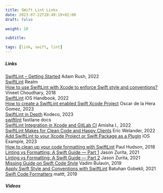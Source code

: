 ```yaml
---
title: SWift Lint Links
date: 2023-07-22T20:49:19+02:00
draft: false

weight: 10

subtitle: 

tags: [link, swift, lint]
---
```


##### Links

[SwiftLint – Getting Started](https://www.swiftlyrush.com/swiftlint-getting-started/) Adam Rush, 2022 <br>
[SwiftLint](https://github.com/realm/SwiftLint) Realm <br>
[How to use SwiftLint with Xcode to enforce Swift style and conventions?](https://medium.com/developerinsider/how-to-use-swiftlint-with-xcode-to-enforce-swift-style-and-conventions-368e49e910) Vineet Choudhary, 2018 <br>
[SwiftLint](https://infinum.com/handbook/ios/tools/swiftlint) iOS Handbook, 2022 <br>
[How to create a SwiftLint enabled Swift Xcode Project](https://www.delasign.com/blog/swiftlint-enabled-swift-xcode-project/) Oscar de la Hera Gomez, 2023 <br>
[SwiftLint in Depth](https://www.kodeco.com/38422105-swiftlint-in-depth) Kodeco, 2023 <br>
[swiftlint](https://docs.fastlane.tools/actions/swiftlint/) fastlane docs<br>
[SwiftLint Integration in Xcode and GitLab CI](https://blog.canopas.com/swiftlint-integration-in-xcode-and-gitlab-ci-1ae9ef6e5d85) Amisha I., 2022 <br>
[SwiftLint Makes for Clean Code and Happy Clients](https://martiancraft.com/blog/2022/04/swift-lint/) Eric Welander, 2022 <br>
[Add SwiftLint to your Xcode Project or Swift Package as a Plugin](https://iosexample.com/add-swiftlint-to-your-xcode-project-or-swift-package-as-a-plugin/) iOS Example, 2023 <br>
[How to clean up your code formatting with SwiftLint](https://www.hackingwithswift.com/articles/97/how-to-clean-up-your-code-formatting-with-swiftlint) Paul Hudson, 2018 <br>
[Linting vs Formatting: A Swift Guide — Part 1](https://jasonzurita.com/linting-and-formatting-swift-part-1/) Jason Zurita, 2021 <br>
[Linting vs Formatting: A Swift Guide — Part 2](https://jasonzurita.com/linting-and-formatting-swift-part-2/) Jason Zurita, 2021 <br>
[Missing Guide on Swift Code Style](https://www.vadimbulavin.com/swift-code-style/) Vadim Bulavin, 2019 <br>
[Apply Swift Style and Conventions with SwiftLint](https://batuhangobekli.medium.com/apply-swift-style-and-conventions-with-swiftlint-3cd88dcd2703) Batuhan Gobekli, 2021 <br>
[Swift Code Formatters](https://nshipster.com/swift-format/) mattt, 2019 <br>


##### Videos





<!--
[]() <br>
[]() min <br>
-->